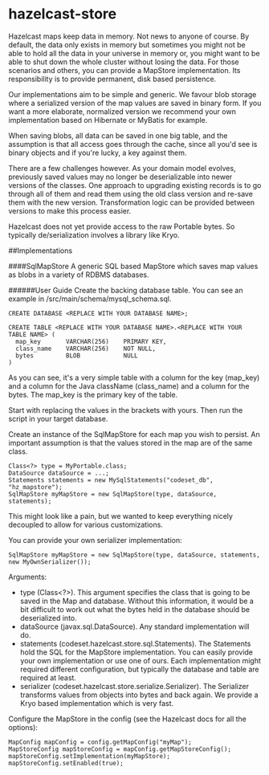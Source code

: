 hazelcast-store
===============
Hazelcast maps keep data in memory. Not news to anyone of course. By default, the data only exists in memory but sometimes you might not be able to hold all the data in your universe in memory or, you might want to be able to shut down the whole cluster without losing the data. For those scenarios and others, you can provide a MapStore implementation. Its responsibility is to provide permanent, disk based persistence.

Our implementations aim to be simple and generic. We favour blob storage where a serialized version of the map values are saved in binary form. If you want a more elaborate, normalized version we recommend your own implementation based on Hibernate or MyBatis for example.

When saving blobs, all data can be saved in one big table, and the assumption is that all access goes through the cache, since all you'd see is binary objects and if you're lucky, a key against them.

There are a few challenges however. As your domain model evolves, previously saved values may no longer be deserializable into newer versions of the classes. One approach to upgrading existing records is to go through all of them and read them using the old class version and re-save them with the new version. Transformation logic can be provided between versions to make this process easier.

Hazelcast does not yet provide access to the raw Portable bytes. So typically de/serialization involves a library like Kryo.

##Implementations

####SqlMapStore
A generic SQL based MapStore which saves map values as blobs in a variety of RDBMS databases.

######User Guide
Create the backing database table. You can see an example in /src/main/schema/mysql_schema.sql.
```
CREATE DATABASE <REPLACE WITH YOUR DATABASE NAME>;

CREATE TABLE <REPLACE WITH YOUR DATABASE NAME>.<REPLACE WITH YOUR TABLE NAME> (
  map_key       VARCHAR(256)    PRIMARY KEY,
  class_name    VARCHAR(256)    NOT NULL,
  bytes         BLOB            NULL
)
```
As you can see, it's a very simple table with a column for the key (map_key) and a column for the Java className (class_name) and a column for the bytes. The map_key is the primary key of the table.

Start with replacing the values in the brackets with yours. Then run the script in your target database.

Create an instance of the SqlMapStore for each map you wish to persist. An important assumption is that the values stored in the map are of the same class.
```
Class<?> type = MyPortable.class;
DataSource dataSource = ...;
Statements statements = new MySqlStatements("codeset_db", "hz_mapstore");
SqlMapStore myMapStore = new SqlMapStore(type, dataSource, statements);
```
This might look like a pain, but we wanted to keep everything nicely decoupled to allow for various customizations.

You can provide your own serializer implementation:
```
SqlMapStore myMapStore = new SqlMapStore(type, dataSource, statements, new MyOwnSerializer());
```
Arguments:
* type (Class<?>). This argument specifies the class that is going to be saved in the Map and database. Without this information, it would be a bit difficult to work out what the bytes held in the database should be deserialized into.
* dataSource (javax.sql.DataSource). Any standard implementation will do.
* statements (codeset.hazelcast.store.sql.Statements). The Statements hold the SQL for the MapStore implementation. You can easily provide your own implementation or use one of ours. Each implementation might required different configuration, but typically the database and table are required at least.
* serializer (codeset.hazelcast.store.serialize.Serializer). The Serializer transforms values from objects into bytes and back again. We provide a Kryo based implementation which is very fast.

Configure the MapStore in the config (see the Hazelcast docs for all the options):
```
MapConfig mapConfig = config.getMapConfig("myMap");
MapStoreConfig mapStoreConfig = mapConfig.getMapStoreConfig();
mapStoreConfig.setImplementation(myMapStore);
mapStoreConfig.setEnabled(true);
